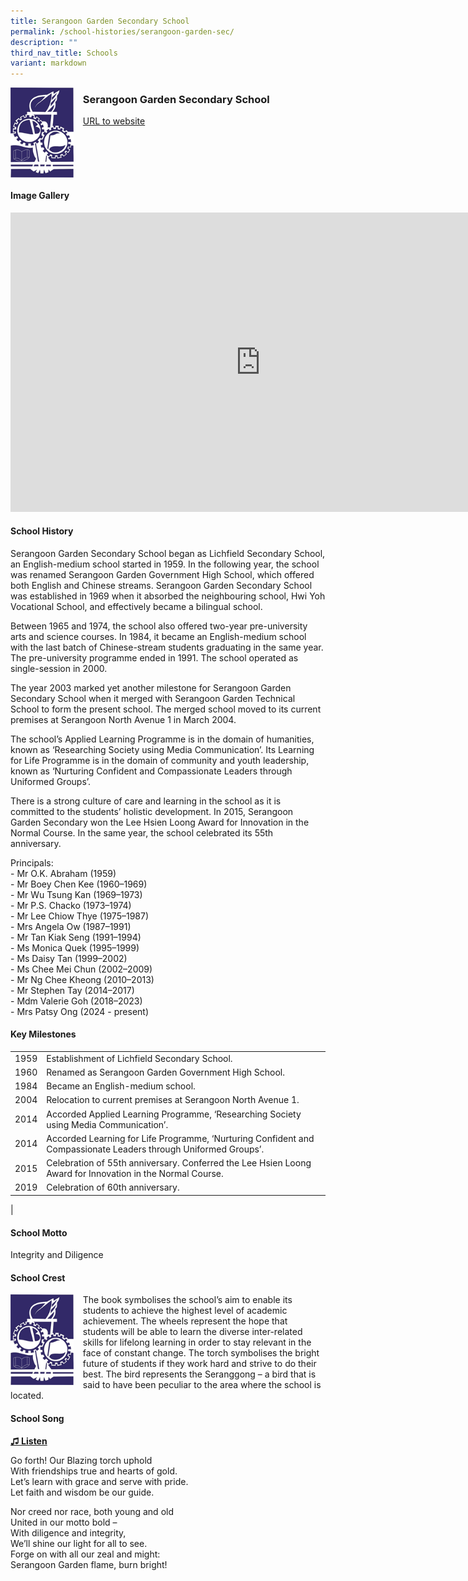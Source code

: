```yaml
---
title: Serangoon Garden Secondary School
permalink: /school-histories/serangoon-garden-sec/
description: ""
third_nav_title: Schools
variant: markdown
---
```

<img align="left" style="width:20%;margin-right:15px;" src="/images/serangoongardensec1.png">

### **Serangoon Garden Secondary School**
[URL to website](https://www.sgs.moe.edu.sg/)

<br clear="left">

#### **Image Gallery**
<iframe src="https://docs.google.com/presentation/d/e/2PACX-1vQ_Eb1Ko5JsIq4EJUhEFo7Rv8euR-RyQokaEV5S8vjJ_weqeYrVdHUOKj6QoG-cZ52-pi47mgtFnd3I/embed?start=false&amp;loop=true&amp;delayms=5000" frameborder="0" width="800" height="479" allowfullscreen="true"></iframe>



#### **School History**
Serangoon Garden Secondary School began as Lichfield Secondary School, an English-medium school started in 1959. In the following year, the school was renamed Serangoon Garden Government High School, which offered both English and Chinese streams. Serangoon Garden Secondary School was established in 1969 when it absorbed the neighbouring school, Hwi Yoh Vocational School, and effectively became a bilingual school.&nbsp;

Between 1965 and 1974, the school also offered two-year pre-university arts and science courses. In 1984, it became an English-medium school with the last batch of Chinese-stream students graduating in the same year. The pre-university programme ended in 1991. The school operated as single-session in 2000.

The year 2003 marked yet another milestone for Serangoon Garden Secondary School when it merged with Serangoon Garden Technical School to form the present school. The merged school moved to its current premises at Serangoon North Avenue 1 in March 2004.

The school’s Applied Learning Programme is in the domain of humanities, known as ‘Researching Society using Media Communication’. Its Learning for Life Programme is in the domain of community and youth leadership, known as ‘Nurturing Confident and Compassionate Leaders through Uniformed Groups’.

There is a strong culture of care and learning in the school as it is committed to the students’ holistic development. In 2015, Serangoon Garden Secondary won the Lee Hsien Loong Award for Innovation in the Normal Course. In the same year, the school celebrated its 55th anniversary.

Principals:<br>
\- Mr O.K. Abraham (1959)<br>
\- Mr Boey Chen Kee (1960–1969)<br>
\- Mr Wu Tsung Kan (1969–1973)<br>
\- Mr P.S. Chacko (1973–1974)<br>
\- Mr Lee Chiow Thye (1975–1987)<br>
\- Mrs Angela Ow (1987–1991)<br>
\- Mr Tan Kiak Seng (1991–1994)<br>
\- Ms Monica Quek (1995–1999)<br>
\- Ms Daisy Tan (1999–2002)<br>
\- Ms Chee Mei Chun (2002–2009)<br>
\- Mr Ng Chee Kheong (2010–2013)<br>
\- Mr Stephen Tay (2014–2017)<br>
\- Mdm Valerie Goh (2018–2023)<br>
\- Mrs Patsy Ong (2024 - present) 

#### **Key Milestones**

|  |  |
|:---:|---|
| 1959 | Establishment of Lichfield Secondary School. |
| 1960 | Renamed as Serangoon Garden Government High School. |
| 1984 | Became an English-medium school. |
| 2004 | Relocation to current premises at Serangoon North Avenue 1. |
| 2014 | Accorded Applied Learning Programme, ‘Researching Society using Media Communication’. |
| 2014 | Accorded Learning for Life Programme, ‘Nurturing Confident and Compassionate Leaders through Uniformed Groups’. |
| 2015 | Celebration of 55th anniversary. Conferred the Lee Hsien Loong Award for Innovation in the Normal Course. |
| 2019 | Celebration of 60th anniversary. |
|

#### **School Motto**
Integrity and Diligence

#### **School Crest**
<img align="left" style="width:20%;margin-right:15px;" src="/images/serangoongardensec1.png">

The book symbolises the school’s aim to enable its students to achieve the highest level of academic achievement. The wheels&nbsp;represent the hope that students will be able to learn the diverse inter-related skills for lifelong learning in order to stay relevant in the face of constant change. The torch symbolises the bright future of students if they work hard and strive to do their best. The bird represents the Seranggong – a bird that is said to have been peculiar to the area where the school is located.

#### **School Song**
<a target="\_blank" href="https://drive.google.com/file/d/1hI84CkEAcPtFJNwdLwNmYKVMhTQ-di1m/view?usp=share_link">**♫ Listen**</a>

Go forth! Our Blazing torch uphold<br>
With friendships true and hearts of gold.<br>
Let’s learn with grace and serve with pride.<br>
Let faith and wisdom be our guide.

Nor creed nor race, both young and old<br>
United in our motto bold –<br>
With diligence and integrity,<br>
We’ll shine our light for all to see.<br>
Forge on with all our zeal and might:<br>
Serangoon Garden flame, burn bright!